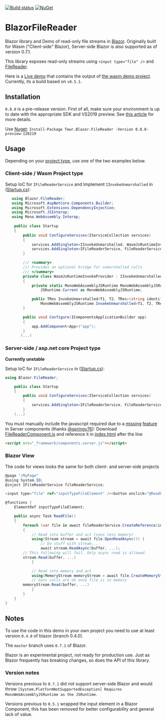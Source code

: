 [![Build status](https://ci.appveyor.com/api/projects/status/rr7pchwk7wbc3mn1/branch/master?svg=true)](https://ci.appveyor.com/project/Tewr/blazorfilereader/branch/master)
[![NuGet](https://img.shields.io/nuget/vpre/Tewr.Blazor.FileReader.svg)](https://www.nuget.org/packages/Tewr.Blazor.FileReader)

# BlazorFileReader
Blazor library and Demo of read-only file streams in [Blazor](https://github.com/aspnet/Blazor). Originally built for Wasm ("Client-side" Blazor), Server-side Blazor is also supported as of version 0.7.1.

This library exposes read-only streams using ```<input type="file" />```
and [FileReader](https://developer.mozilla.org/en-US/docs/Web/API/FileReader).

Here is a [Live demo](https://tewr.github.io/BlazorFileReader/) that contains the output of [the wasm demo project](src/Blazor.FileReader.Wasm.Demo). Currently, its a build based on ```v0.5.1```.

## Installation

```0.8.0``` is a pre-release version. First of all, make sure your environment is up to date with the appropriate SDK and VS2019 preview. See [this article](https://blogs.msdn.microsoft.com/webdev/2019/02/05/blazor-0-8-0-experimental-release-now-available/ ) for more details.

Use [Nuget](https://www.nuget.org/packages/Tewr.Blazor.FileReader): ```Install-Package Tewr.Blazor.FileReader -Version 0.8.0-preview-120219```

## Usage

Depending on your [project type](https://docs.microsoft.com/en-us/aspnet/core/razor-components/faq?view=aspnetcore-3.0), use one of the two examples below.

### Client-side / Wasm Project type
Setup IoC for ```IFileReaderService``` and Implement ```IInvokeUnmarshalled``` in ([Startup.cs](src/Blazor.FileReader.Wasm.Demo/Startup.cs#L10)):

```cs
   using Blazor.FileReader;
   using Microsoft.AspNetCore.Components.Builder;
   using Microsoft.Extensions.DependencyInjection;
   using Microsoft.JSInterop;
   using Mono.WebAssembly.Interop;
   
    public class Startup
    {
        public void ConfigureServices(IServiceCollection services)
        {
            services.AddSingleton<IInvokeUnmarshalled, WasmJsRuntimeInvokeProvider>();
            services.AddSingleton<IFileReaderService, FileReaderService>();
        }

        /// <summary>
        /// Provides an optional bridge for unmarshalled calls
        /// </summary>
        private class WasmJsRuntimeInvokeProvider : IInvokeUnmarshalled
        {
            private static MonoWebAssemblyJSRuntime MonoWebAssemblyJSRuntime = 
                JSRuntime.Current as MonoWebAssemblyJSRuntime;

            public TRes InvokeUnmarshalled<T1, T2, TRes>(string identifier, T1 arg1, T2 arg2) =>
                MonoWebAssemblyJSRuntime.InvokeUnmarshalled<T1, T2, TRes>(identifier, arg1, arg2);
        }

        public void Configure(IComponentsApplicationBuilder app)
        {
            app.AddComponent<App>("app");
        }
       (...)
```

### Server-side / asp.net core Project type

**Currently unstable**

Setup IoC for  ```IFileReaderService``` in ([Startup.cs](src/Blazor.FileReader.AspNetCore.Demo.App/Startup.cs#L10)):

```cs
using Blazor.FileReader;

    public class Startup
    {
        public void ConfigureServices(IServiceCollection services)
        {
            services.AddSingleton<IFileReaderService, FileReaderService>();
        }
	(...)
```

You must manually include the javascript required due to a [missing](https://github.com/Tewr/BlazorFileReader/issues/13) [feature](https://github.com/aspnet/AspNetCore/issues/7300) in Server components (thanks [@springy76](https://github.com/springy76)): Download [FileReaderComponent.js](/src/Blazor.FileReader/content/FileReaderComponent.js) and reference it in [index.html](/src/Blazor.FileReader.AspNetCore.Demo/Blazor.FileReader.AspNetCore.Demo.Server/wwwroot/index.html) after the line
```html
<script src="_framework/components.server.js"></script>

```



### Blazor View

The code for views looks the same for both client- and server-side projects

```cs
@page "/MyPage"
@using System.IO;
@inject IFileReaderService fileReaderService;

<input type="file" ref="inputTypeFileElement" /><button onclick="@ReadFile">Read file</button>

@functions {
    ElementRef inputTypeFileElement;

    public async Task ReadFile()
    {
        foreach (var file in await fileReaderService.CreateReference(inputTypeFileElement).EnumerateFilesAsync())
        {
            // Read into buffer and act (uses less memory)
            using(Stream stream = await file.OpenReadAsync()) {
                // Do stuff with stream...
                await stream.ReadAsync(buffer, ...);
		// This following will fail. Only async read is allowed.
		stream.Read(buffer, ...)
            }

            // Read into memory and act
            using(MemoryStream memoryStream = await file.CreateMemoryStreamAsync(4096)) {
	    	// Sync calls are ok once file is in memory
		memoryStream.Read(buffer, ...)
            }
        }
    }
}
```

## Notes

To use the code in this demo in your own project you need to use at least version 
```0.4.0``` of blazor (branch 0.4.0). 

The ```master``` branch uses ```0.7.1``` of Blazor.

Blazor is an experimental project, not ready for production use. Just as Blazor frequently has breaking changes, so does the API of this library.

### Version notes

Versions previous to ```0.7.1``` did not support server-side Blazor and would throw ```[System.PlatformNotSupportedException] Requires MonoWebAssemblyJSRuntime as the JSRuntime```.

Versions previous to ```0.5.1``` wrapped the input element in a Blazor Component, this has been removed for better configurability and general lack of value.


